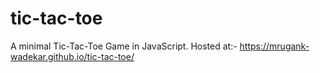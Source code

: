 # tic-tac-toe
A minimal Tic-Tac-Toe Game in JavaScript.
Hosted at:- https://mrugank-wadekar.github.io/tic-tac-toe/
